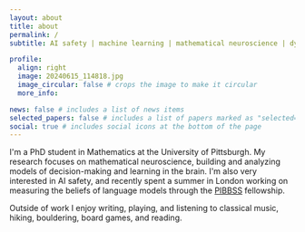 ```yaml
---
layout: about
title: about
permalink: /
subtitle: AI safety | machine learning | mathematical neuroscience | dynamical systems

profile:
  align: right
  image: 20240615_114818.jpg
  image_circular: false # crops the image to make it circular
  more_info: 

news: false # includes a list of news items
selected_papers: false # includes a list of papers marked as "selected={true}"
social: true # includes social icons at the bottom of the page
---
```

I'm a PhD student in Mathematics at the University of Pittsburgh. My research focuses on mathematical neuroscience, building and analyzing models of decision-making and learning in the brain. I'm also very interested in AI safety, and recently spent a summer in London working on measuring the beliefs of language models through the [PIBBSS](https://pibbss.ai/) fellowship.

Outside of work I enjoy writing, playing, and listening to classical music, hiking, bouldering, board games, and reading.